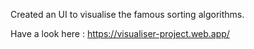 

Created an UI to visualise the famous sorting algorithms.

Have a look here : https://visualiser-project.web.app/

